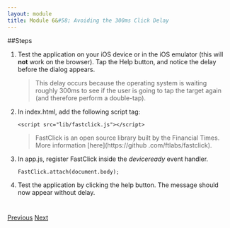 ```yaml
---
layout: module
title: Module 6&#58; Avoiding the 300ms Click Delay
---
```





##Steps
1. Test the application on your iOS device or in the iOS emulator (this will **not** work on the browser). Tap the Help button, and notice the delay before the dialog appears.
  
    >This delay occurs because the operating system is waiting roughly 300ms to see if the user is going to tap the target again (and therefore perform a double-tap).

2. In index.html, add the following script tag:

    ```
    <script src="lib/fastclick.js"></script>
    ```

    >FastClick is an open source library built by the Financial Times. More information [here](https://github
  .com/ftlabs/fastclick).

3. In app.js, register FastClick inside the *deviceready* event handler.

    ```
    FastClick.attach(document.body);
    ```

4. Test the application by clicking the help button. The message should now appear without delay.


<div class="row" style="margin-top:40px;">
<div class="col-sm-12">
<a href="native-notification.html" class="btn btn-default"><i class="glyphicon glyphicon-chevron-left"></i> 
Previous</a>
<a href="single-page-app.html" class="btn btn-default pull-right">Next <i class="glyphicon 
glyphicon-chevron-right"></i></a>
</div>
</div>


